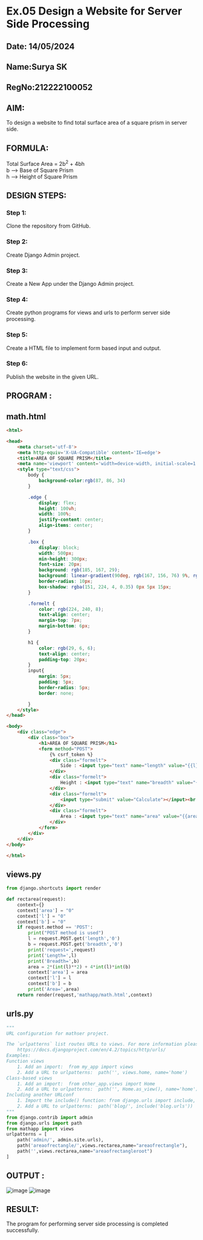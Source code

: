 # Ex.05 Design a Website for Server Side Processing
## Date: 14/05/2024
## Name:Surya SK
## RegNo:212222100052

## AIM:
To design a website to find total surface area of a square prism in server side.

## FORMULA:
Total Surface Area = 2b<sup>2</sup> + 4bh
<br>b --> Base of Square Prism
<br>h --> Height of Square Prism

## DESIGN STEPS:

### Step 1:
Clone the repository from GitHub.

### Step 2:
Create Django Admin project.

### Step 3:
Create a New App under the Django Admin project.

### Step 4:
Create python programs for views and urls to perform server side processing.

### Step 5:
Create a HTML file to implement form based input and output.

### Step 6:
Publish the website in the given URL.

## PROGRAM :
## math.html
```html
<html>

<head>
    <meta charset='utf-8'>
    <meta http-equiv='X-UA-Compatible' content='IE=edge'>
    <title>AREA OF SQUARE PRISM</title>
    <meta name='viewport' content='width=device-width, initial-scale=1'>
    <style type="text/css">
        body {
            background-color:rgb(87, 86, 34)
        }

        .edge {
            display: flex;
            height: 100vh;
            width: 100%;    
            justify-content: center;
            align-items: center;
        }

        .box {
            display: block;
            width: 500px;
            min-height: 300px;
            font-size: 20px;
            background: rgb(185, 167, 29);
            background: linear-gradient(90deg, rgb(167, 156, 76) 9%, rgb(133, 119, 19) 56%);
            border-radius: 10px;
            box-shadow: rgba(151, 224, 4, 0.35) 0px 5px 15px;
        }

        .formelt {
            color: rgb(224, 240, 8);
            text-align: center;
            margin-top: 7px;
            margin-bottom: 6px;
        }

        h1 {
            color: rgb(29, 6, 6);
            text-align: center;
            padding-top: 20px;
        }
        input{
            margin: 5px;
            padding: 5px;
            border-radius: 5px;
            border: none;

        }
    </style>
</head>

<body>
    <div class="edge">
        <div class="box">
            <h1>AREA OF SQUARE PRISM</h1>
            <form method="POST">
                {% csrf_token %}
                <div class="formelt">
                    Side : <input type="text" name="length" value="{{l}}"></input>(in m)<br />
                </div>
                <div class="formelt">
                    Height : <input type="text" name="breadth" value="{{b}}"></input>(in m)<br />
                </div>
                <div class="formelt">
                    <input type="submit" value="Calculate"></input><br />
                </div>
                <div class="formelt">
                    Area : <input type="text" name="area" value="{{area}}"></input>m<sup>2</sup><br />
                </div>
            </form>
        </div>
    </div>
</body>

</html>
```
## views.py
```python
from django.shortcuts import render

def rectarea(request):
    context={}
    context['area'] = "0"
    context['l'] = "0"
    context['b'] = "0"
    if request.method == 'POST':
        print("POST method is used")
        l = request.POST.get('length','0')
        b = request.POST.get('breadth','0')
        print('request=',request)
        print('Length=',l)
        print('Breadth=',b)
        area = 2*(int(l)**2) + 4*int(l)*int(b)
        context['area'] = area
        context['l'] = l
        context['b'] = b
        print('Area=',area)
    return render(request,'mathapp/math.html',context)
```
## urls.py
```python
"""
URL configuration for mathser project.

The `urlpatterns` list routes URLs to views. For more information please see:
    https://docs.djangoproject.com/en/4.2/topics/http/urls/
Examples:
Function views
    1. Add an import:  from my_app import views
    2. Add a URL to urlpatterns:  path('', views.home, name='home')
Class-based views
    1. Add an import:  from other_app.views import Home
    2. Add a URL to urlpatterns:  path('', Home.as_view(), name='home')
Including another URLconf
    1. Import the include() function: from django.urls import include, path
    2. Add a URL to urlpatterns:  path('blog/', include('blog.urls'))
"""
from django.contrib import admin
from django.urls import path
from mathapp import views
urlpatterns = [
    path('admin/', admin.site.urls),
    path('areaofrectangle/',views.rectarea,name="areaofrectangle"),
    path('',views.rectarea,name="areaofrectangleroot")
]

```
## OUTPUT :
![image](https://github.com/rahulramakrishnann/Exp-5--MathServer--web/assets/143045415/0f137f76-113b-4632-87f4-af58c427c97f)
![image](https://github.com/rahulramakrishnann/Exp-5--MathServer--web/assets/143045415/6d312452-c210-4fb9-b6d9-2405f315f654)



## RESULT:
The program for performing server side processing is completed successfully.
